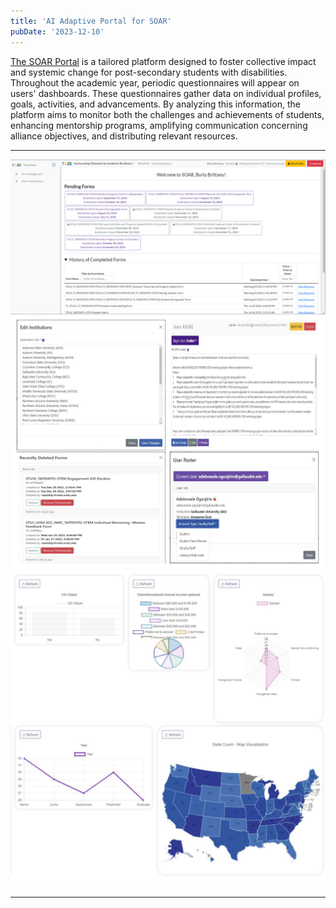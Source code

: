 ```yaml
---
title: 'AI Adaptive Portal for SOAR'
pubDate: '2023-12-10'
---
```



[The SOAR Portal](https://soar-ai.com/) is a tailored platform designed to foster collective impact and systemic change for post-secondary students with disabilities. Throughout the academic year, periodic questionnaires will appear on users' dashboards. These questionnaires gather data on individual profiles, goals, activities, and advancements. By analyzing this information, the platform aims to monitor both the challenges and achievements of students, enhancing mentorship programs, amplifying communication concerning alliance objectives, and distributing relevant resources.

---

![SOAR Admin View](./_assets/soar.jpg)
![Dynamic Dashboard](./_assets/soar-interface.png)
![Visualization](./_assets/soar-visual.png)

---

